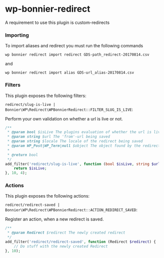 # wp-bonnier-redirect

A requirement to use this plugin is custom-redirects


### Importing

To import aliases and redirect you must run the following commands

`wp bonnier redirect import redirect GDS-path_redirect-20170814.csv`

and

`wp bonnier redirect import alias GDS-url_alias-20170814.csv`

### Filters
This plugin exposes the following filters:

`redirect/slug-is-live | Bonnier\WP\Redirect\WPBonnierRedirect::FILTER_SLUG_IS_LIVE`:

Perform your own validation on whether a url is live or not.

```php
/**
 * @param bool $isLive The plugins evaluation of whether the url is live or not
 * @param string $url The 'from'-url being saved
 * @param string $locale The locale of the redirect being saved
 * @param WP_Post|WP_Term|null $object The object found by the redirect plugin - null if $isLive == false
 *
 * @return bool
 */
add_filter('redirect/slug-is-live', function (bool $isLive, string $url, string $locale, $object) {
    return $isLive;
}, 10, 4);
```

### Actions
This plugin exposes the following actions:

`redirect/redirect-saved | Bonnier\WP\Redirect\WPBonnierRedirect::ACTION_REDIRECT_SAVED`:

Register an action, when a new redirect is saved.

```php
/**
 * @param Redirect $redirect The newly created redirect
 */
add_filter('redirect/redirect-saved', function (Redirect $redirect) {
    // Do stuff with the newly created Redirect
}, 10);
```



